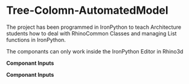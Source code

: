 # Tree-Colomn-AutomatedModel
The project has been programmed in IronPython to teach Architecture students how to deal with RhinoCommon Classes and managing List functions in IronPython.

The componants can only work inside the IronPython Editor in Rhino3d

**Componant Inputs**


**Componant Inputs**
